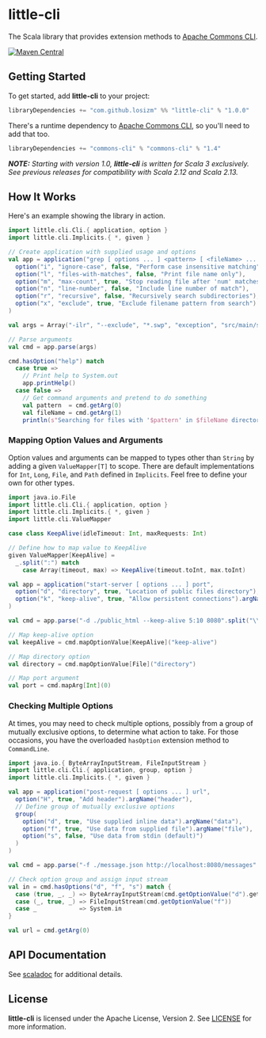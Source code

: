 # little-cli

The Scala library that provides extension methods to [Apache Commons CLI](https://commons.apache.org/proper/commons-cli/index.html).

[![Maven Central](https://img.shields.io/maven-central/v/com.github.losizm/little-cli_3.svg?label=Maven%20Central)](https://search.maven.org/search?q=g:%22com.github.losizm%22%20AND%20a:%22little-cli_3%22)

## Getting Started
To get started, add **little-cli** to your project:

```scala
libraryDependencies += "com.github.losizm" %% "little-cli" % "1.0.0"
```

There's a runtime dependency to [Apache Commons CLI](https://commons.apache.org/proper/commons-cli/index.html),
so you'll need to add that too.

```scala
libraryDependencies += "commons-cli" % "commons-cli" % "1.4"
```
_**NOTE:** Starting with version 1.0, **little-cli** is written for Scala 3
exclusively. See previous releases for compatibility with Scala 2.12 and Scala
2.13._
## How It Works

Here's an example showing the library in action.

```scala
import little.cli.Cli.{ application, option }
import little.cli.Implicits.{ *, given }

// Create application with supplied usage and options
val app = application("grep [ options ... ] <pattern> [ <fileName> ... ]",
  option("i", "ignore-case", false, "Perform case insensitive matching"),
  option("l", "files-with-matches", false, "Print file name only"),
  option("m", "max-count", true, "Stop reading file after 'num' matches").argName("num"),
  option("n", "line-number", false, "Include line number of match"),
  option("r", "recursive", false, "Recursively search subdirectories"),
  option("x", "exclude", true, "Exclude filename pattern from search").argName("pattern")
)

val args = Array("-ilr", "--exclude", "*.swp", "exception", "src/main/scala")

// Parse arguments
val cmd = app.parse(args)

cmd.hasOption("help") match
  case true =>
    // Print help to System.out
    app.printHelp()
  case false =>
    // Get command arguments and pretend to do something
    val pattern  = cmd.getArg(0)
    val fileName = cmd.getArg(1)
    println(s"Searching for files with '$pattern' in $fileName directory...")
```

### Mapping Option Values and Arguments

Option values and arguments can be mapped to types other than `String` by adding
a given `ValueMapper[T]` to scope. There are default implementations for `Int`,
`Long`, `File`, and `Path` defined in `Implicits`. Feel free to define
your own for other types.

```scala
import java.io.File
import little.cli.Cli.{ application, option }
import little.cli.Implicits.{ *, given }
import little.cli.ValueMapper

case class KeepAlive(idleTimeout: Int, maxRequests: Int)

// Define how to map value to KeepAlive
given ValueMapper[KeepAlive] =
  _.split(":") match
    case Array(timeout, max) => KeepAlive(timeout.toInt, max.toInt)

val app = application("start-server [ options ... ] port",
  option("d", "directory", true, "Location of public files directory"),
  option("k", "keep-alive", true, "Allow persistent connections").argName("timeout:max")
)

val cmd = app.parse("-d ./public_html --keep-alive 5:10 8080".split("\\s+"))

// Map keep-alive option
val keepAlive = cmd.mapOptionValue[KeepAlive]("keep-alive")

// Map directory option
val directory = cmd.mapOptionValue[File]("directory")

// Map port argument
val port = cmd.mapArg[Int](0)
```

### Checking Multiple Options

At times, you may need to check multiple options, possibly from a group of
mutually exclusive options, to determine what action to take. For those
occasions, you have the overloaded `hasOption` extension method to
`CommandLine`.

```scala
import java.io.{ ByteArrayInputStream, FileInputStream }
import little.cli.Cli.{ application, group, option }
import little.cli.Implicits.{ *, given }

val app = application("post-request [ options ... ] url",
  option("H", true, "Add header").argName("header"),
  // Define group of mutually exclusive options
  group(
    option("d", true, "Use supplied inline data").argName("data"),
    option("f", true, "Use data from supplied file").argName("file"),
    option("s", false, "Use data from stdin (default)")
  )
)

val cmd = app.parse("-f ./message.json http://localhost:8080/messages".split("\\s+"))

// Check option group and assign input stream
val in = cmd.hasOptions("d", "f", "s") match {
  case (true, _, _) => ByteArrayInputStream(cmd.getOptionValue("d").getBytes)
  case (_, true, _) => FileInputStream(cmd.getOptionValue("f"))
  case _            => System.in
}

val url = cmd.getArg(0)
```

## API Documentation

See [scaladoc](https://losizm.github.io/little-cli/latest/api/little/cli.html)
for additional details.

## License
**little-cli** is licensed under the Apache License, Version 2. See [LICENSE](LICENSE)
for more information.
